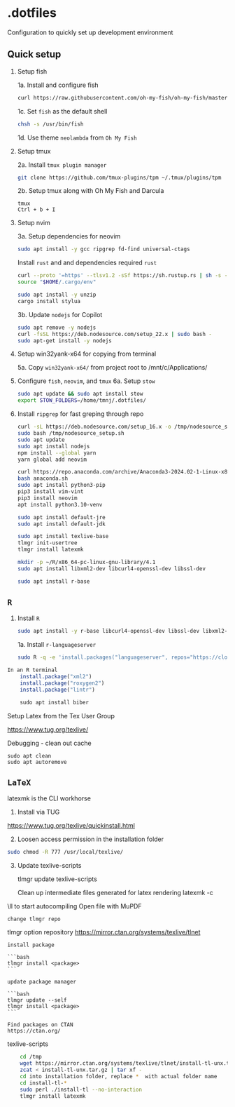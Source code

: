 # .dotfiles

Configuration to quickly set up development environment

## Quick setup

1. Setup fish

    1a. Install and configure fish

    ```bash
    curl https://raw.githubusercontent.com/oh-my-fish/oh-my-fish/master/bin/install | fish
    ````

    1c. Set `fish` as the default shell

    ```bash
    chsh -s /usr/bin/fish
    ```

    1d. Use theme `neolambda` from `Oh My Fish`

2. Setup tmux

    2a. Install `tmux plugin manager`

    ```bash
    git clone https://github.com/tmux-plugins/tpm ~/.tmux/plugins/tpm
    ```

    2b. Setup tmux along with Oh My Fish and Darcula

    ```
    tmux
    Ctrl + b + I
    ```

3. Setup nvim

    3a. Setup dependencies for neovim

    ```bash
    sudo apt install -y gcc ripgrep fd-find universal-ctags
    ```

    Install `rust` and and dependencies required `rust`

    ```bash
    curl --proto '=https' --tlsv1.2 -sSf https://sh.rustup.rs | sh -s -- -y
    source "$HOME/.cargo/env"
    ```

    ```bash
    sudo apt install -y unzip
    cargo install stylua
    ```

    3b. Update `nodejs` for Copilot

    ```bash
    sudo apt remove -y nodejs
    curl -fsSL https://deb.nodesource.com/setup_22.x | sudo bash -
    sudo apt-get install -y nodejs
    ```

5. Setup win32yank-x64 for copying from terminal

    5a. Copy `win32yank-x64/` from project root to /mnt/c/Applications/

6. Configure `fish`, `neovim`, and `tmux`
    6a. Setup `stow`

    ```bash
    sudo apt update && sudo apt install stow
    export STOW_FOLDERS=/home/tmnj/.dotfiles/
    ```

7. Install `ripgrep` for fast greping through repo

    ```bash
    curl -sL https://deb.nodesource.com/setup_16.x -o /tmp/nodesource_setup.sh
    sudo bash /tmp/nodesource_setup.sh
    sudo apt update
    sudo apt install nodejs
    npm install --global yarn
    yarn global add neovim

    curl https://repo.anaconda.com/archive/Anaconda3-2024.02-1-Linux-x86_64.sh --output anaconda.sh
    bash anaconda.sh
    sudo apt install python3-pip
    pip3 install vim-vint
    pip3 install neovim
    apt install python3.10-venv

    sudo apt install default-jre
    sudo apt install default-jdk

    sudo apt install texlive-base
    tlmgr init-usertree
    tlmgr install latexmk

    mkdir -p ~/R/x86_64-pc-linux-gnu-library/4.1
    sudo apt install libxml2-dev libcurl4-openssl-dev libssl-dev

    sudo apt install r-base
    ```

## `R`

1. Install `R`

    ```bash
    sudo apt install -y r-base libcurl4-openssl-dev libssl-dev libxml2-dev
    ```

    1a. Install `r-languageserver`

    ```bash
    sudo R -q -e 'install.packages("languageserver", repos="https://cloud.r-project.org")'
    ```


```R
In an R terminal
    install.package("xml2")
    install.package("roxygen2")
    install.package("lintr")

    sudo apt install biber
```

Setup Latex from the Tex User Group

https://www.tug.org/texlive/

Debugging - clean out cache
```
sudo apt clean
sudo apt autoremove
```

## `LaTeX`

latexmk is the CLI workhorse

1. Install via TUG

https://www.tug.org/texlive/quickinstall.html

2. Loosen access permission in the installation folder

```bash
sudo chmod -R 777 /usr/local/texlive/
```

3. Update texlive-scripts

    tlmgr update texlive-scripts

    Clean up intermediate files generated for latex rendering
latexmk -c

\ll to start autocompiling
Open file with MuPDF

    change tlmgr repo
tlmgr option repository https://mirror.ctan.org/systems/texlive/tlnet

    install package

    ```bash
    tlmgr install <package>
    ```

    update package manager

    ```bash
    tlmgr update --self
    tlmgr install <package>
    ```

    Find packages on CTAN
    https://ctan.org/


texlive-scripts

```bash
    cd /tmp
    wget https://mirror.ctan.org/systems/texlive/tlnet/install-tl-unx.tar.gz
    zcat < install-tl-unx.tar.gz | tar xf -
    cd into installation folder, replace *  with actual folder name
    cd install-tl-*
    sudo perl ./install-tl --no-interaction
    tlmgr install latexmk
```



